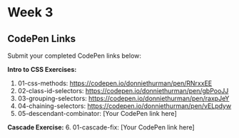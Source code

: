 
# Week 3 

## CodePen Links

Submit your completed CodePen links below:

**Intro to CSS Exercises:**

1. 01-css-methods: https://codepen.io/donniethurman/pen/RNrxxEE
2. 02-class-id-selectors: https://codepen.io/donniethurman/pen/gbPooJJ 
3. 03-grouping-selectors: https://codepen.io/donniethurman/pen/raxpJeY
4. 04-chaining-selectors: https://codepen.io/donniethurman/pen/vELpdyw
5. 05-descendant-combinator: [Your CodePen link here]

**Cascade Exercise:** 6. 01-cascade-fix: [Your CodePen link here]
